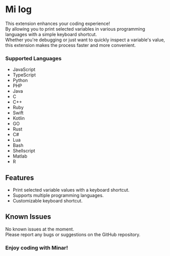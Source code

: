 # Mi log

This extension enhances your coding experience!<br>
By allowing you to print selected variables in various programming languages with a simple keyboard shortcut.<br>
Whether you're debugging or just want to quickly inspect a variable's value, this extension makes the process faster and more convenient.

### Supported Languages

- JavaScript
- TypeScript
- Python
- PHP
- Java
- C
- C++
- Ruby
- Swift
- Kotlin
- GO
- Rust
- C#
- Lua
- Bash
- Shellscript
- Matlab
- R

## Features

- Print selected variable values with a keyboard shortcut.
- Supports multiple programming languages.
- Customizable keyboard shortcut.

## Known Issues

No known issues at the moment.<br>
Please report any bugs or suggestions on the GitHub repository.
<br>

### **Enjoy coding with Minar!**
